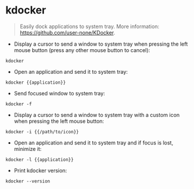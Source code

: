 # kdocker

> Easily dock applications to system tray.
> More information: <https://github.com/user-none/KDocker>.

- Display a cursor to send a window to system tray when pressing the left mouse button (press any other mouse button to cancel):

`kdocker`

- Open an application and send it to system tray:

`kdocker {{application}}`

- Send focused window to system tray:

`kdocker -f`

- Display a cursor to send a window to system tray with a custom icon when pressing the left mouse button:

`kdocker -i {{/path/to/icon}}`

- Open an application and send it to system tray and if focus is lost, minimize it:

`kdocker -l {{application}}`

- Print kdocker version:

`kdocker --version`
